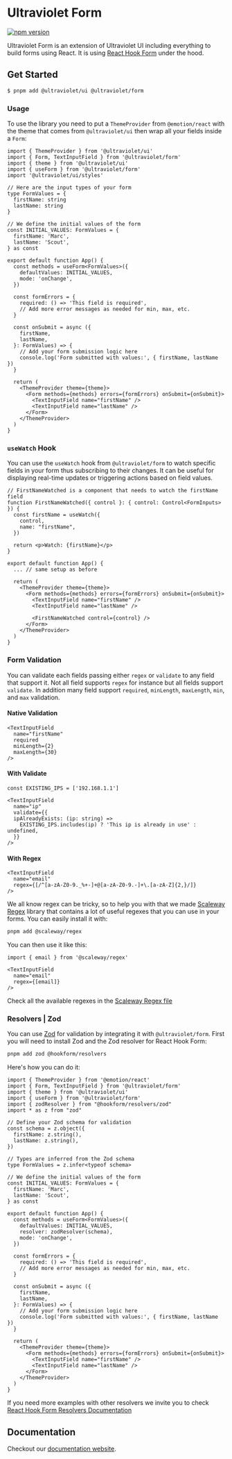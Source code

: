 # Ultraviolet Form

[![npm version](https://badge.fury.io/js/%40ultraviolet%2Fform.svg)](https://badge.fury.io/js/%40ultraviolet%2Fform)

Ultraviolet Form is an extension of Ultraviolet UI including everything to build forms using React.
It is using [React Hook Form](https://react-hook-form.com/) under the hood.

## Get Started

```sh
$ pnpm add @ultraviolet/ui @ultraviolet/form
```

### Usage

To use the library you need to put a `ThemeProvider` from `@emotion/react` with the theme that comes from `@ultraviolet/ui` then wrap all your fields inside a `Form`:

```tsx
import { ThemeProvider } from '@ultraviolet/ui'
import { Form, TextInputField } from '@ultraviolet/form'
import { theme } from '@ultraviolet/ui'
import { useForm } from '@ultraviolet/form'
import '@ultraviolet/ui/styles'

// Here are the input types of your form
type FormValues = {
  firstName: string
  lastName: string
}

// We define the initial values of the form
const INITIAL_VALUES: FormValues = {
  firstName: 'Marc',
  lastName: 'Scout',
} as const

export default function App() {
  const methods = useForm<FormValues>({
    defaultValues: INITIAL_VALUES,
    mode: 'onChange',
  })
  
  const formErrors = {
    required: () => 'This field is required',
    // Add more error messages as needed for min, max, etc.
  }
  
  const onSubmit = async ({
    firstName,
    lastName,
  }: FormValues) => {
    // Add your form submission logic here
    console.log('Form submitted with values:', { firstName, lastName })
  }

  return (
    <ThemeProvider theme={theme}>
      <Form methods={methods} errors={formErrors} onSubmit={onSubmit}>
        <TextInputField name="firstName" />
        <TextInputField name="lastName" />
      </Form>
    </ThemeProvider>
  )
}
```

###  `useWatch` Hook

You can use the `useWatch` hook from `@ultraviolet/form` to watch specific fields in your form thus subscribing to their changes.
It can be useful for displaying real-time updates or triggering actions based on field values.

```tsx
// FirstNameWatched is a component that needs to watch the firstName field
function FirstNameWatched({ control }: { control: Control<FormInputs> }) {
  const firstName = useWatch({
    control,
    name: "firstName",
  })

  return <p>Watch: {firstName}</p>
}

export default function App() {
  ... // same setup as before
  
  return (
    <ThemeProvider theme={theme}>
      <Form methods={methods} errors={formErrors} onSubmit={onSubmit}>
        <TextInputField name="firstName" />
        <TextInputField name="lastName" />
        
        <FirstNameWatched control={control} />
      </Form>
    </ThemeProvider>
  )
}
```

### Form Validation

You can validate each fields passing either `regex` or `validate` to any field that support it. Not all field supports `regex` for instance but all fields support `validate`.
In addition many field support `required`, `minLength`, `maxLength`, `min`, and `max` validation.

#### Native Validation

```tsx
<TextInputField 
  name="firstName" 
  required
  minLength={2}
  maxLength={30}
/>
```

#### With Validate

```tsx
const EXISTING_IPS = ['192.168.1.1']

<TextInputField 
  name="ip" 
  validate={{
  ipAlreadyExists: (ip: string) =>
    EXISTING_IPS.includes(ip) ? 'This ip is already in use' : undefined,
  }}
/>
```

#### With Regex

```tsx
<TextInputField 
  name="email"
  regex={[/^[a-zA-Z0-9._%+-]+@[a-zA-Z0-9.-]+\.[a-zA-Z]{2,}/]}
/>
```

We all know regex can be tricky, so to help you with that we made [Scaleway Regex](https://github.com/scaleway/scaleway-lib/tree/main/packages/regex) library that contains a lot of useful regexes that you can use in your forms.
You can easily install it with:

```sh
pnpm add @scaleway/regex
```

You can then use it like this:

```tsx
import { email } from '@scaleway/regex'

<TextInputField 
  name="email"
  regex={[email]}
/>
```

Check all the available regexes in the [Scaleway Regex file](https://github.com/scaleway/scaleway-lib/blob/main/packages/regex/src/index.ts)

### Resolvers | Zod

You can use [Zod](https://zod.dev/) for validation by integrating it with `@ultraviolet/form`. First you will need to install Zod and the Zod resolver for React Hook Form:

```sh
pnpm add zod @hookform/resolvers
```


Here's how you can do it:

```tsx
import { ThemeProvider } from '@emotion/react'
import { Form, TextInputField } from '@ultraviolet/form'
import { theme } from '@ultraviolet/ui'
import { useForm } from '@ultraviolet/form'
import { zodResolver } from "@hookform/resolvers/zod"
import * as z from "zod"

// Define your Zod schema for validation
const schema = z.object({
  firstName: z.string(),
  lastName: z.string(),
})

// Types are inferred from the Zod schema
type FormValues = z.infer<typeof schema>

// We define the initial values of the form
const INITIAL_VALUES: FormValues = {
  firstName: 'Marc',
  lastName: 'Scout',
} as const

export default function App() {
  const methods = useForm<FormValues>({
    defaultValues: INITIAL_VALUES,
    resolver: zodResolver(schema),
    mode: 'onChange',
  })
  
  const formErrors = {
    required: () => 'This field is required',
    // Add more error messages as needed for min, max, etc.
  }
  
  const onSubmit = async ({
    firstName,
    lastName,
  }: FormValues) => {
    // Add your form submission logic here
    console.log('Form submitted with values:', { firstName, lastName })
  }

  return (
    <ThemeProvider theme={theme}>
      <Form methods={methods} errors={formErrors} onSubmit={onSubmit}>
        <TextInputField name="firstName" />
        <TextInputField name="lastName" />
      </Form>
    </ThemeProvider>
  )
}
```

If you need more examples with other resolvers we invite you to check [React Hook Form Resolvers Documentation](https://github.com/react-hook-form/resolvers#quickstart)

## Documentation

Checkout our [documentation website](https://storybook.ultraviolet.scaleway.com/).

